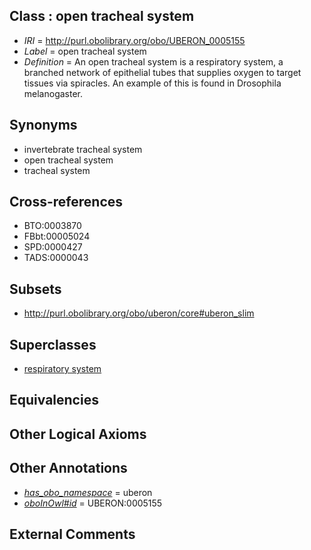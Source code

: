 
## Class : open tracheal system

 * *IRI* = http://purl.obolibrary.org/obo/UBERON_0005155
 * *Label* = open tracheal system
 * *Definition* = An open tracheal system is a respiratory system, a branched network of epithelial tubes that supplies oxygen to target tissues via spiracles. An example of this is found in Drosophila melanogaster.

## Synonyms

 * invertebrate tracheal system
 * open tracheal system
 * tracheal system

## Cross-references

 * BTO:0003870
 * FBbt:00005024
 * SPD:0000427
 * TADS:0000043

## Subsets

 * http://purl.obolibrary.org/obo/uberon/core#uberon_slim

## Superclasses

 * [respiratory system](../../UBERON/04/UBERON_0001004.md)

## Equivalencies


## Other Logical Axioms


## Other Annotations

 * *[has_obo_namespace](../../ce/oboInOwl#hasOBONamespace.md)* = uberon
 * *[oboInOwl#id](../../id/oboInOwl#id.md)* = UBERON:0005155

## External Comments

